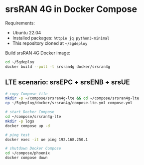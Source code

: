 # srsRAN 4G in Docker Compose

Requirements:

* Ubuntu 22.04
* Installed packages: `httpie jq python3-minimal`
* This repository cloned at `~/5gdeploy`

Build srsRAN 4G Docker image:

```bash
cd ~/5gdeploy
docker build --pull -t srsran4g docker/srsran4g
```

## LTE scenario: srsEPC + srsENB + srsUE

```bash
# copy Compose file
mkdir -p ~/compose/srsran4g-lte && cd ~/compose/srsran4g-lte
cp ~/5gdeploy/docker/srsran4g/compose.lte.yml compose.yml

# start Docker Compose
cd ~/compose/srsran4g-lte
mkdir -p logs
docker compose up -d

# ping test
docker exec -it ue ping 192.168.250.1

# shutdown Docker Compose
cd ~/compose/phoenix
docker compose down
```
